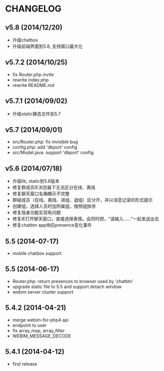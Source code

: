 CHANGELOG
==================

v5.8 (2014/12/20)
-------------------
* 升级chatbox
* 升级前端界面到5.8, 支持窗口最大化

v5.7.2 (2014/10/25)
-------------------
* fix Router.php invite
* rewrite index.php
* rewrite README.md

v5.7.1 (2014/09/02)
-------------------
* 升级static静态文件到5.7


v5.7 (2014/09/01)
-------------------
* src/Router.php: fix invisible bug
* config.php: add 'dbport' config
* src/Model.java: support 'dbport' config


v5.6 (2014/07/18)
-------------------
* 升级lib, static到5.6版本
* 修复群成员IE浏览器下无法区分在线、离线
* 修复聊天窗口名稱顯示不完整
* 群組成员（在线、离线、进组、退组）区分开，并以消息记录的形式提示
* 创建组，选择人员时加所属组，按照组排序
* 修复隐身功能实现有问题
* 修复IE打开聊天窗口，直接选择表情。会同时把，“请输入……”一起发送出去
* 修复chatbtn app响应presence变化事件

5.5 (2014-07-17)
------------------
* mobile chatbox support


5.5 (2014-06-17)
------------------

* Router.php: return presences to browser used by 'chatbtn'
* upgrade static file to 5.5 and support detach window
* webim server cluster support

5.4.2 (2014-04-21)
------------------

* merge webim-for-php4 api
* endpoint to user
* fix array_map, array_filter
* WEBIM_MESSAGE_DECODE

5.4.1 (2014-04-12)
------------------

* first release
